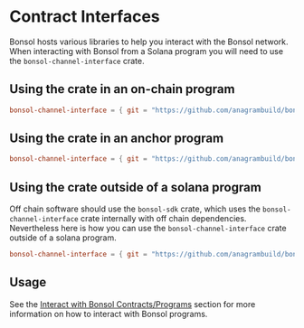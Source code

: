 # Contract Interfaces

Bonsol hosts various libraries to help you interact with the Bonsol network. When interacting with Bonsol from a Solana program you will need to use the `bonsol-channel-interface` crate.

## Using the crate in an on-chain program
```toml
bonsol-channel-interface = { git = "https://github.com/anagrambuild/bonsol", branch = "main" , features = ["on-chain"] }
```

## Using the crate in an anchor program
```toml
bonsol-channel-interface = { git = "https://github.com/anagrambuild/bonsol", branch = "main", features = ["anchor"] }
```

## Using the crate outside of a solana program
Off chain software should use the `bonsol-sdk` crate, which uses the `bonsol-channel-interface` crate internally with off chain dependencies.
Nevertheless here is how you can use the `bonsol-channel-interface` crate outside of a solana program.
```toml
bonsol-channel-interface = { git = "https://github.com/anagrambuild/bonsol", branch = "main" }
```

## Usage 

See the [Interact with Bonsol Contracts/Programs](/docs/how-to/interact-with-contracts) section for more information on how to interact with Bonsol programs.



